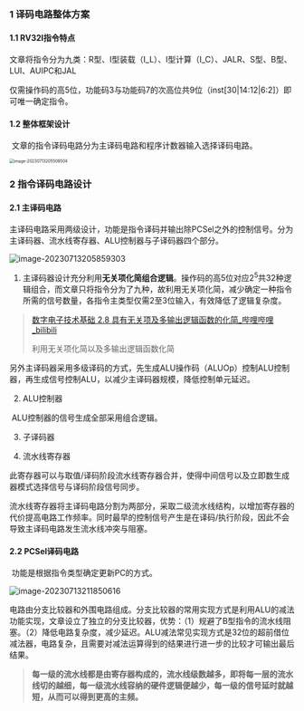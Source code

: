 ### 1 译码电路整体方案

#### 1.1 RV32I指令特点

​		文章将指令分为九类：R型、I型装载（I_L）、I型计算（I_C）、JALR、S型、B型、LUI、AUIPC和JAL

​		仅需操作码的高5位，功能码3与功能码7的次高位共9位（inst[30|14:12|6:2]）即可唯一确定指令。

#### 1.2 整体框架设计

​		文章的指令译码电路分为主译码电路和程序计数器输入选择译码电路。

<img src="C:\Users\张云鑫\AppData\Roaming\Typora\typora-user-images\image-20230713205506504.png" alt="image-20230713205506504" style="zoom: 50%;" />

### 2 指令译码电路设计

#### 2.1 主译码电路

​		主译码电路采用两级设计，功能是指令译码并输出除PCSel之外的控制信号。分为主译码器、流水线寄存器、ALU控制器与子译码器四个部分。

![image-20230713205859303](C:\Users\张云鑫\AppData\Roaming\Typora\typora-user-images\image-20230713205859303.png)

1. 主译码器设计充分利用**无关项化简组合逻辑**。操作码的高5位对应2<sup>5</sup>共32种逻辑组合，而文章只将指令分为了九种，故利用无关项化简，减少确定一种指令所需的信号数量，各指令主类型仅需2至3位输入，有效降低了逻辑复杂度。

> [数字电子技术基础 2.8 具有无关项及多输出逻辑函数的化简_哔哩哔哩_bilibili](https://www.bilibili.com/video/BV1uL411j77m/?spm_id_from=333.788&vd_source=719585e47d53d8b6dbacff76aa9b996e)
>
> 利用无关项化简以及多输出逻辑函数化简

​		另外主译码器采用多级译码的方式，先生成ALU操作码（ALUOp）控制ALU控制器，再生成信号控制ALU，以减少主译码器规模，降低控制单元延迟。

2. ALU控制器

​		ALU控制器的信号生成全部采用组合逻辑。

3. 子译码器

4. 流水线寄存器

​		此寄存器可以与取值/译码阶段流水线寄存器合并，使得中间信号以及立即数生成器模式选择信号与译码阶段信号同步。

​		流水线寄存器将主译码电路分割为两部分，采取二级流水线结构，以增加寄存器的代价提高电路工作频率。同时最早的控制信号产生是在译码/执行阶段，因此不会导致主译码电路发生流水线冲突与阻塞。

#### 2.2 PCSel译码电路

​		功能是根据指令类型确定更新PC的方式。

![image-20230713211850616](C:\Users\张云鑫\AppData\Roaming\Typora\typora-user-images\image-20230713211850616.png)

​		电路由分支比较器和外围电路组成。分支比较器的常用实现方式是利用ALU的减法功能实现，文章设立了独立的分支比较器，优势：（1）规避了B型指令的流水线阻塞。（2）降低电路复杂度，减少延迟。ALU减法常见实现方式是32位的超前借位减法器，电路复杂，且需要对减法运算得到的结果进行进一步的比较才可输出最后结果。

> **每一级的流水线都是由寄存器构成的，流水线级数越多，即将每一层的流水线切的越细，每一级流水线容纳的硬件逻辑便越少，每一级的信号延时就越短，从而可以得到更高的主频。**

